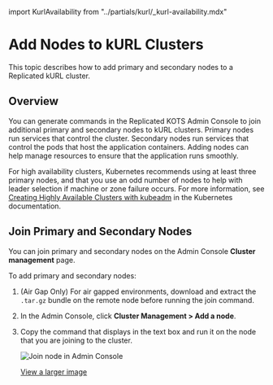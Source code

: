 import KurlAvailability from "../partials/kurl/_kurl-availability.mdx"

# Add Nodes to kURL Clusters

<KurlAvailability/>

This topic describes how to add primary and secondary nodes to a Replicated kURL cluster.

## Overview

You can generate commands in the Replicated KOTS Admin Console to join additional primary and secondary nodes to kURL clusters. Primary nodes run services that control the cluster. Secondary nodes run services that control the pods that host the application containers. Adding nodes can help manage resources to ensure that the application runs smoothly.

For high availability clusters, Kubernetes recommends using at least three primary nodes, and that you use an odd number of nodes to help with leader selection if machine or zone failure occurs. For more information, see [Creating Highly Available Clusters with kubeadm](https://kubernetes.io/docs/setup/production-environment/tools/kubeadm/high-availability/) in the Kubernetes documentation.

## Join Primary and Secondary Nodes

You can join primary and secondary nodes on the Admin Console **Cluster management** page.

To add primary and secondary nodes:

1. (Air Gap Only) For air gapped environments, download and extract the `.tar.gz` bundle on the remote node before running the join command.
1. In the Admin Console, click **Cluster Management > Add a node**.
1. Copy the command that displays in the text box and run it on the node that you are joining to the cluster.

     ![Join node in Admin Console](/images/join-node.png)

     [View a larger image](/images/join-node.png)